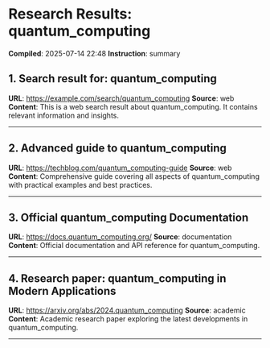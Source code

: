 # Research Results: quantum_computing

**Compiled**: 2025-07-14 22:48
**Instruction**: summary

## 1. Search result for: quantum_computing

**URL**: https://example.com/search/quantum_computing
**Source**: web
**Content**: This is a web search result about quantum_computing. It contains relevant information and insights.

---

## 2. Advanced guide to quantum_computing

**URL**: https://techblog.com/quantum_computing-guide
**Source**: web
**Content**: Comprehensive guide covering all aspects of quantum_computing with practical examples and best practices.

---

## 3. Official quantum_computing Documentation

**URL**: https://docs.quantum_computing.org/
**Source**: documentation
**Content**: Official documentation and API reference for quantum_computing.

---

## 4. Research paper: quantum_computing in Modern Applications

**URL**: https://arxiv.org/abs/2024.quantum_computing
**Source**: academic
**Content**: Academic research paper exploring the latest developments in quantum_computing.

---

